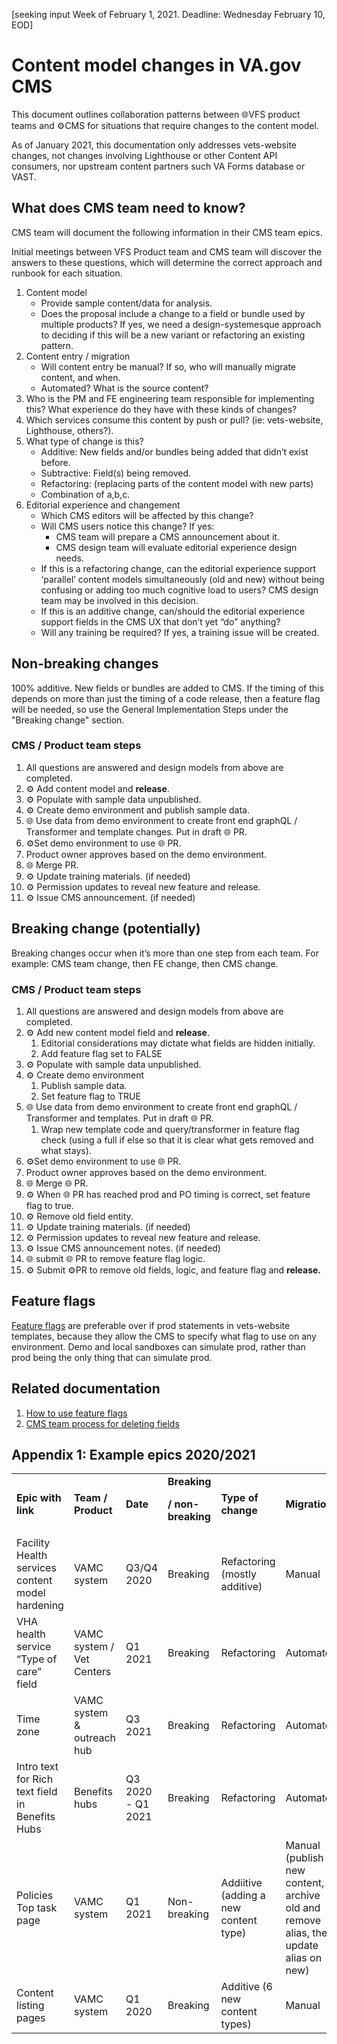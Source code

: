 [seeking input Week of February 1, 2021. Deadline: Wednesday February 10, EOD]

# Content model changes in VA.gov CMS

This document outlines collaboration patterns between 🌐VFS product teams and ⚙CMS for situations that require changes to the content model. 

As of January 2021, this documentation only addresses vets-website changes, not changes involving Lighthouse or other Content API consumers, nor upstream content partners such VA Forms database or VAST. 


## What does CMS team need to know?

CMS team will document the following information in their CMS team epics. 

Initial meetings between VFS Product team and CMS team will discover the answers to these questions, which will determine the correct approach and runbook for each situation. 



1. Content model 
    * Provide sample content/data for analysis.
    * Does the proposal include a change to a field or bundle used by multiple products? If yes, we need a design-systemesque approach to deciding if this will be a new variant or refactoring an existing pattern. 
2. Content entry / migration
    * Will content entry be manual? If so, who will manually migrate content, and when. 
    * Automated? What is the source content? 
3. Who is the PM and FE engineering team responsible for implementing this? What experience do they have with these kinds of changes? 
4. Which services consume this content by push or pull?  (ie: vets-website, Lighthouse, others?). 
5. What type of change is this? 
    * Additive: New fields and/or bundles being added that didn’t exist before.
    * Subtractive: Field(s) being removed.
    * Refactoring: (replacing parts of the content model with new parts)
    * Combination of a,b,c.
6. Editorial experience and changement
    * Which CMS editors will be affected by this change?
    * Will CMS users notice this change? If yes: 
        * CMS team will prepare a CMS announcement about it. 
        * CMS design team will evaluate editorial experience design needs.
    * If this is a refactoring change, can the editorial experience support ‘parallel’ content models simultaneously (old and new) without being confusing or adding too much cognitive load to users? CMS design team may be involved in this decision.
    * If this is an additive change, can/should the editorial experience support fields in the CMS UX that don’t yet “do” anything? 
    * Will any training be required? If yes, a training issue will be created.


## Non-breaking changes

100% additive. New fields or bundles are added to CMS.  If the timing of this depends on more than just the timing of a code release, then a feature flag will be needed, so use the General Implementation Steps under the "Breaking change" section.


### CMS / Product team steps



1. All questions are answered and design models from above are completed.
2. ⚙ Add content model and **release**.
3. ⚙ Populate with sample data unpublished.
4. ⚙ Create demo environment and publish sample data.
5. 🌐 Use data from demo environment to create front end graphQL / Transformer and template changes.  Put in draft 🌐 PR.
6. ⚙Set demo environment to use 🌐 PR.
7. Product owner approves based on the demo environment.
8. 🌐 Merge PR.
9. ⚙ Update training materials. (if needed)
10. ⚙ Permission updates to reveal new feature and release.
11. ⚙ Issue CMS announcement. (if needed)

##  Breaking change (potentially)

Breaking changes occur when it’s more than one step from each team. For example: CMS team change, then FE change, then CMS change. 

### CMS / Product team steps

1. All questions are answered and design models from above are completed.
2. ⚙ Add new content model field and **release**.
    1. Editorial considerations may dictate what fields are hidden initially.
    2. Add feature flag set to FALSE
3. ⚙ Populate with sample data unpublished.
4. ⚙ Create demo environment
    1. Publish sample data.
    2. Set feature flag to TRUE
5. 🌐 Use data from demo environment to create front end graphQL / Transformer and templates.  Put in draft 🌐 PR.
    1. Wrap new template code and query/transformer in feature flag check (using a full if else so that it is clear what gets removed and what stays).
6. ⚙Set demo environment to use 🌐 PR.
7. Product owner approves based on the demo environment.
8. 🌐 Merge 🌐 PR.
9. ⚙ When 🌐 PR has reached prod and PO timing is correct, set feature flag to true.
10. ⚙ Remove old field entity. 
11. ⚙ Update training materials. (if needed)
12. ⚙ Permission updates to reveal new feature and release.
13. ⚙ Issue CMS announcement notes. (if needed)
14. 🌐 submit 🌐 PR to remove feature flag logic.
15. ⚙ Submit ⚙PR to remove old fields, logic, and feature flag and **release.**


## Feature flags

[Feature flags](https://github.com/department-of-veterans-affairs/va.gov-cms/blob/master/READMES/interfaces.md#featureflags) are preferable over if prod statements in vets-website templates, because they allow the CMS to specify what flag to use on any environment.  Demo and local sandboxes can simulate prod, rather than prod being the only thing that can simulate prod.


## Related documentation



1. [How to use feature flags](https://github.com/department-of-veterans-affairs/va.gov-cms/blob/master/READMES/interfaces.md#featureflags)
2. [CMS team process for deleting fields](https://github.com/department-of-veterans-affairs/va.gov-cms/blob/master/READMES/remove-depracated-fields.md) 


## Appendix 1: Example epics 2020/2021 


<table>
  <tr>
   <td><strong>Epic with link</strong>
   </td>
   <td><strong>Team / Product</strong>
   </td>
   <td><strong>Date</strong>
   </td>
   <td><strong>Breaking</strong>
<p>
<strong>/ non-breaking</strong>
   </td>
   <td><strong>Type of change</strong>
   </td>
   <td><strong>Migration</strong>
   </td>
   <td><strong>Change management for editors</strong>
   </td>
   <td><strong>Feature flag?</strong>
   </td>
  </tr>
  <tr>
   <td>Facility Health services content model hardening
   </td>
   <td>VAMC system
   </td>
   <td>Q3/Q4 2020
   </td>
   <td>Breaking
   </td>
   <td>Refactoring (mostly additive)
   </td>
   <td>Manual
   </td>
   <td>3 teams, phased into VAMC system dual state launch. 
   </td>
   <td>Should have been used, but wasn’t. 
   </td>
  </tr>
  <tr>
   <td>VHA health service “Type of care” field
   </td>
   <td>VAMC system / Vet Centers
   </td>
   <td>Q1 2021
   </td>
   <td>Breaking
   </td>
   <td>Refactoring
   </td>
   <td>Automated
   </td>
   <td>None needed
   </td>
   <td>Not needed
   </td>
  </tr>
  <tr>
   <td>Time zone
   </td>
   <td>VAMC system & outreach hub
   </td>
   <td>Q3 2021
   </td>
   <td>Breaking
   </td>
   <td>Refactoring 
   </td>
   <td>Automated
   </td>
   <td>CMS announcement sent
   </td>
   <td>Should have been used, but wasn’t. 
   </td>
  </tr>
  <tr>
   <td>Intro text for Rich text field in Benefits Hubs
   </td>
   <td>Benefits hubs
   </td>
   <td>Q3 2020 - Q1 2021
   </td>
   <td>Breaking
   </td>
   <td>Refactoring 
   </td>
   <td>Automated
   </td>
   <td>TBD
   </td>
   <td>Should have been used, but wasn’t. 
   </td>
  </tr>
  <tr>
   <td>Policies Top task page
   </td>
   <td>VAMC system
   </td>
   <td>Q1 2021
   </td>
   <td>Non-breaking
   </td>
   <td>Addiitive (adding a new content type)
   </td>
   <td>Manual (publish new content, archive old and remove alias, then update alias on new)
   </td>
   <td>CMS announcement, updates to training. 
   </td>
   <td>Not needed (additive)
   </td>
  </tr>
  <tr>
   <td>Content listing pages
   </td>
   <td>VAMC system
   </td>
   <td>Q1 2020
   </td>
   <td>Breaking
   </td>
   <td>Additive (6 new content types)
   </td>
   <td>Manual
   </td>
   <td>CMS announcement
   </td>
   <td>Should have been used
   </td>
  </tr>
</table>

